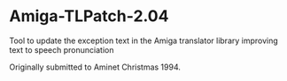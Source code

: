 # Amiga-TLPatch-2.04
Tool to update the exception text in the Amiga translator library improving text to speech pronunciation

Originally submitted to Aminet Christmas 1994.
